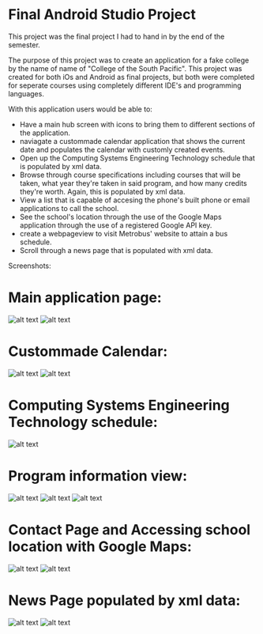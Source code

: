 # Final Android Studio Project

This project was the final project I had to hand in by the end of the semester.

The purpose of this project was to create an application for a fake college by
the name of name of "College of the South Pacific". This project was created for
both iOs and Android as final projects, but both were completed for seperate courses
using completely different IDE's and programming languages.

With this application users would be able to:
* Have a main hub screen with icons to bring them to different sections of the application.
* naviagate a custommade calendar application that shows the current date and populates the calendar with customly created events.
* Open up the Computing Systems Engineering Technology schedule that is populated by xml data.
* Browse through course specifications including courses that will be taken, what year they're taken in said program, and how many credits they're worth. 
Again, this is populated by xml data.
* View a list that is capable of accesing the phone's built phone or email applications to call the school.
* See the school's location through the use of the Google Maps application through the use of a registered Google API key.
* create a webpageview to visit Metrobus' website to attain a bus schedule.
* Scroll through a news page that is populated with xml data.

Screenshots:

# Main application page:

![alt text](https://github.com/MattDunne/College-Projects/blob/master/Android%20Studio%20Projects/Final%20Android%20Studio%20Project/screenshots/android_screenshot4.png "Screenshot 4")
![alt text](https://github.com/MattDunne/College-Projects/blob/master/Android%20Studio%20Projects/Final%20Android%20Studio%20Project/screenshots/android_screenshot1.png "Screenshot 11")


# Custommade Calendar:

![alt text](https://github.com/MattDunne/College-Projects/blob/master/Android%20Studio%20Projects/Final%20Android%20Studio%20Project/screenshots/android_screenshot8.png "Screenshot 8")
![alt text](https://github.com/MattDunne/College-Projects/blob/master/Android%20Studio%20Projects/Final%20Android%20Studio%20Project/screenshots/android_screenshot9.png "Screenshot 9")

# Computing Systems Engineering Technology schedule:

![alt text](https://github.com/MattDunne/College-Projects/blob/master/Android%20Studio%20Projects/Final%20Android%20Studio%20Project/screenshots/android_screenshot12.png "Screenshot 12")

#  Program information view:

![alt text](https://github.com/MattDunne/College-Projects/blob/master/Android%20Studio%20Projects/Final%20Android%20Studio%20Project/screenshots/android_screenshot5.png "Screenshot 5")
![alt text](https://github.com/MattDunne/College-Projects/blob/master/Android%20Studio%20Projects/Final%20Android%20Studio%20Project/screenshots/android_screenshot6.png "Screenshot 6")
![alt text](https://github.com/MattDunne/College-Projects/blob/master/Android%20Studio%20Projects/Final%20Android%20Studio%20Project/screenshots/android_screenshot7.png "Screenshot 7")

# Contact Page and Accessing school location with Google Maps:

![alt text](https://github.com/MattDunne/College-Projects/blob/master/Android%20Studio%20Projects/Final%20Android%20Studio%20Project/screenshots/android_screenshot15.png "Screenshot 15")
![alt text](https://github.com/MattDunne/College-Projects/blob/master/Android%20Studio%20Projects/Final%20Android%20Studio%20Project/screenshots/android_screenshot16.png "Screenshot 16")

# News Page populated by xml data:

![alt text](https://github.com/MattDunne/College-Projects/blob/master/Android%20Studio%20Projects/Final%20Android%20Studio%20Project/screenshots/android_screenshot13.png "Screenshot 13")
![alt text](https://github.com/MattDunne/College-Projects/blob/master/Android%20Studio%20Projects/Final%20Android%20Studio%20Project/screenshots/android_screenshot14.png "Screenshot 14")

